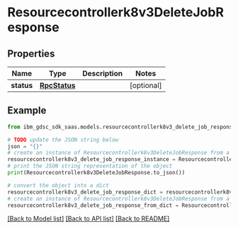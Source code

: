 # Resourcecontrollerk8v3DeleteJobResponse


## Properties

Name | Type | Description | Notes
------------ | ------------- | ------------- | -------------
**status** | [**RpcStatus**](RpcStatus.md) |  | [optional] 

## Example

```python
from ibm_gdsc_sdk_saas.models.resourcecontrollerk8v3_delete_job_response import Resourcecontrollerk8v3DeleteJobResponse

# TODO update the JSON string below
json = "{}"
# create an instance of Resourcecontrollerk8v3DeleteJobResponse from a JSON string
resourcecontrollerk8v3_delete_job_response_instance = Resourcecontrollerk8v3DeleteJobResponse.from_json(json)
# print the JSON string representation of the object
print(Resourcecontrollerk8v3DeleteJobResponse.to_json())

# convert the object into a dict
resourcecontrollerk8v3_delete_job_response_dict = resourcecontrollerk8v3_delete_job_response_instance.to_dict()
# create an instance of Resourcecontrollerk8v3DeleteJobResponse from a dict
resourcecontrollerk8v3_delete_job_response_from_dict = Resourcecontrollerk8v3DeleteJobResponse.from_dict(resourcecontrollerk8v3_delete_job_response_dict)
```
[[Back to Model list]](../README.md#documentation-for-models) [[Back to API list]](../README.md#documentation-for-api-endpoints) [[Back to README]](../README.md)


